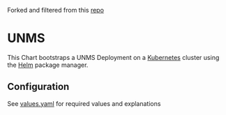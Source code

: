 Forked and filtered from this [repo](https://github.com/t3n/helm-charts)

# UNMS

This Chart bootstraps a UNMS Deployment on a [Kubernetes](http://kubernetes.io) cluster using the
[Helm](https://helm.sh) package manager.

## Configuration

See [values.yaml](https://github.com/fculpo/unms-helm/blob/master/values.yaml) for required values and explanations
